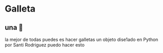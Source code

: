 # Galleta
## una 🍪
la mejor de todas 
puedes es hacer galletas un objeto dise1ado en Python por Santi Rodriguez 
puedo hacer esto
